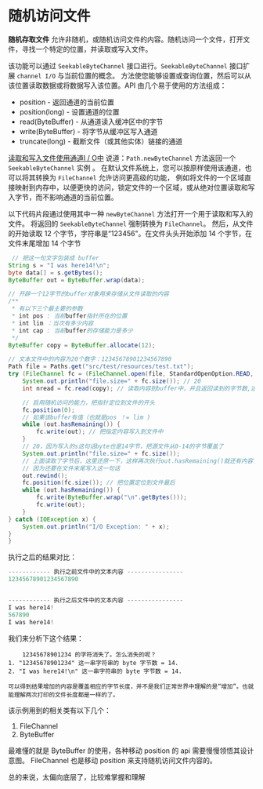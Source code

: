 # 随机访问文件

**随机存取文件** 允许非随机，或随机访问文件的内容。随机访问一个文件，打开文件，寻找一个特定的位置，并读取或写入文件。

该功能可以通过 `SeekableByteChannel` 接口进行。`SeekableByteChannel` 接口扩展 `channel I/O` 与当前位置的概念。
方法使您能够设置或查询位置，然后可以从该位置读取数据或将数据写入该位置。API 由几个易于使用的方法组成：

* position - 返回通道的当前位置
* position(long) - 设置通道的位置
* read(ByteBuffer) - 从通道读入缓冲区中的字节
* write(ByteBuffer) - 将字节从缓冲区写入通道
* truncate(long) - 截断文件（或其他实体）链接的通道

[读取和写入文件使用通道I / O中](./file.md) 说道：`Path.newByteChannel` 方法返回一个 `SeekableByteChannel` 实例 。
在默认文件系统上，您可以按原样使用该通道，也可以将其转换为 `FileChannel` 允许访问更高级的功能，
例如将文件的一个区域直接映射到内存中，以便更快的访问，锁定文件的一个区域，或从绝对位置读取和写入字节，而不影响通道的当前位置。

以下代码片段通过使用其中一种 `newByteChannel` 方法打开一个用于读取和写入的文件。
将返回的 `SeekableByteChannel` 强制转换为 `FileChannel`。
然后，从文件的开始读取 12 个字节，字符串是“123456"。在文件头头开始添加 14 个字节，在文件末尾增加 14 个字节

```java
 // 把这一句文字包装成 buffer
String s = "I was here14!\n";
byte data[] = s.getBytes();
ByteBuffer out = ByteBuffer.wrap(data);

// 开辟一个12字节的buffer对象用来存储从文件读取的内容
/**
 * 有以下三个最主要的参数
 * int pos : 当前buffer指针所在的位置
 * int lim ：当次有多少内容
 * int cap : 当前buffer的存储能力是多少
 */
ByteBuffer copy = ByteBuffer.allocate(12);

// 文本文件中的内容为20个数字：12345678901234567890
Path file = Paths.get("src/test/resources/test.txt");
try (FileChannel fc = (FileChannel.open(file, StandardOpenOption.READ, StandardOpenOption.WRITE))) {
    System.out.println("file.size=" + fc.size()); // 20
    int nread = fc.read(copy); // 读取内容到buffer中，并且返回读到的字节数,这里由于内容足够，就一次性读到了12个字节

    // 启用随机访问的能力，把指针定位到文件的开头
    fc.position(0);
    // 如果该buffer有值（也就是pos ！= lim )
    while (out.hasRemaining()) {
        fc.write(out); // 把指定内容写入到文件中
    }
    // 20，因为写入的s这句话byte也是14字节，把源文件从0-14的字节覆盖了
    System.out.println("file.size=" + fc.size());
    // 上面读取了字节后，这里还原一下，这样再次执行out.hasRemaining()就还有内容了
    // 因为还要在文件末尾写入这一句话
    out.rewind();
    fc.position(fc.size()); // 把位置定位到文件最后
    while (out.hasRemaining()) {
        fc.write(ByteBuffer.wrap("\n".getBytes()));
        fc.write(out);
    }
} catch (IOException x) {
    System.out.println("I/O Exception: " + x);
}
}
```

执行之后的结果对比：

```java
------------ 执行之前文件中的文本内容 ----------------
12345678901234567890


------------ 执行之后文件中的文本内容 ----------------
I was here14!
567890
I was here14!
```

我们来分析下这个结果：

```
    12345678901234 的字符消失了。怎么消失的呢？
1. "12345678901234" 这一串字符串的 byte 字节数 = 14.
2. "I was here14!\n" 这一串字符串的 byte 字节数 = 14.

可以得到结果增加的内容是覆盖相应的字节长度，并不是我们正常世界中理解的是“增加”。也就能理解两次打印的文件长度都是一样的了。
```

该示例用到的相关类有以下几个：

1. FileChannel
2. ByteBuffer

最难懂的就是 ByteBuffer 的使用，各种移动 position 的 api 需要慢慢领悟其设计意图。
FileChannel 也是移动 position 来支持随机访问文件内容的。

总的来说，太偏向底层了，比较难掌握和理解
